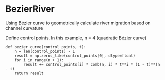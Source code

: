 # BezierRiver
Using Bézier curve to geometrically calculate river migration based on channel curvature 

Define control points. In this example, n = 4 (quadratic Bézier curve)

```
def bezier_curve(control_points, t):
    n = len(control_points) - 1
    result = np.zeros_like(control_points[0], dtype=float)
    for i in range(n + 1):
        result += control_points[i] * comb(n, i) * t**i * (1 - t)**(n - i)
    return result
```
